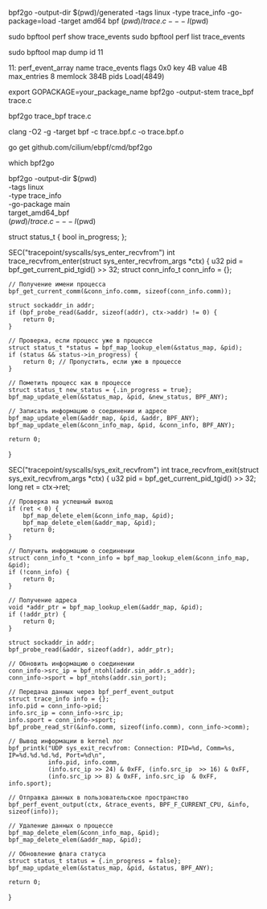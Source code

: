 bpf2go -output-dir $(pwd)/generated -tags linux -type trace_info -go-package=load -target amd64 bpf $(pwd)/trace.c -- -I$(pwd)


sudo bpftool perf show  trace_events
sudo bpftool perf list  trace_events

sudo bpftool map dump id 11




11: perf_event_array  name trace_events  flags 0x0
        key 4B  value 4B  max_entries 8  memlock 384B
        pids Load(4849)


export GOPACKAGE=your_package_name
bpf2go -output-stem trace_bpf trace.c

bpf2go trace_bpf trace.c



clang -O2 -g -target bpf -c trace.bpf.c -o trace.bpf.o

go get github.com/cilium/ebpf/cmd/bpf2go

which bpf2go


bpf2go -output-dir $(pwd) \
  -tags linux \
  -type trace_info \
  -go-package main \
  target_amd64_bpf \
  $(pwd)/trace.c -- -I$(pwd)


  struct status_t {
    bool in_progress;
};



SEC("tracepoint/syscalls/sys_enter_recvfrom")
int trace_recvfrom_enter(struct sys_enter_recvfrom_args *ctx) {
    u32 pid = bpf_get_current_pid_tgid() >> 32;
    struct conn_info_t conn_info = {};

    // Получение имени процесса
    bpf_get_current_comm(&conn_info.comm, sizeof(conn_info.comm));
    
    struct sockaddr_in addr;
    if (bpf_probe_read(&addr, sizeof(addr), ctx->addr) != 0) {
        return 0; 
    }

    // Проверка, если процесс уже в процессе
    struct status_t *status = bpf_map_lookup_elem(&status_map, &pid);
    if (status && status->in_progress) {
        return 0; // Пропустить, если уже в процессе
    }

    // Пометить процесс как в процессе
    struct status_t new_status = {.in_progress = true};
    bpf_map_update_elem(&status_map, &pid, &new_status, BPF_ANY);

    // Записать информацию о соединении и адресе
    bpf_map_update_elem(&addr_map, &pid, &addr, BPF_ANY);
    bpf_map_update_elem(&conn_info_map, &pid, &conn_info, BPF_ANY);

    return 0;
}

SEC("tracepoint/syscalls/sys_exit_recvfrom")
int trace_recvfrom_exit(struct sys_exit_recvfrom_args *ctx) {
    u32 pid = bpf_get_current_pid_tgid() >> 32;
    long ret = ctx->ret;

    // Проверка на успешный выход
    if (ret < 0) {
        bpf_map_delete_elem(&conn_info_map, &pid);
        bpf_map_delete_elem(&addr_map, &pid);
        return 0;
    }

    // Получить информацию о соединении
    struct conn_info_t *conn_info = bpf_map_lookup_elem(&conn_info_map, &pid);
    if (!conn_info) {
        return 0;
    }

    // Получение адреса
    void *addr_ptr = bpf_map_lookup_elem(&addr_map, &pid);
    if (!addr_ptr) {
        return 0;
    }

    struct sockaddr_in addr;
    bpf_probe_read(&addr, sizeof(addr), addr_ptr);

    // Обновить информацию о соединении
    conn_info->src_ip = bpf_ntohl(addr.sin_addr.s_addr);
    conn_info->sport = bpf_ntohs(addr.sin_port);

    // Передача данных через bpf_perf_event_output
    struct trace_info info = {};
    info.pid = conn_info->pid;
    info.src_ip = conn_info->src_ip;
    info.sport = conn_info->sport;
    bpf_probe_read_str(&info.comm, sizeof(info.comm), conn_info->comm);

    // Вывод информации в kernel лог
    bpf_printk("UDP sys_exit_recvfrom: Connection: PID=%d, Comm=%s, IP=%d.%d.%d.%d, Port=%d\n",
               info.pid, info.comm,
               (info.src_ip >> 24) & 0xFF, (info.src_ip  >> 16) & 0xFF,
               (info.src_ip >> 8) & 0xFF, info.src_ip  & 0xFF, info.sport);

    // Отправка данных в пользовательское пространство
    bpf_perf_event_output(ctx, &trace_events, BPF_F_CURRENT_CPU, &info, sizeof(info));

    // Удаление данных о процессе
    bpf_map_delete_elem(&conn_info_map, &pid);
    bpf_map_delete_elem(&addr_map, &pid);

    // Обновление флага статуса
    struct status_t status = {.in_progress = false};
    bpf_map_update_elem(&status_map, &pid, &status, BPF_ANY);

    return 0;
}
